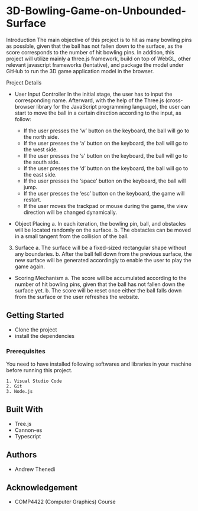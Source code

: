 # 3D-Bowling-Game-on-Unbounded-Surface

Introduction
The main objective of this project is to hit as many bowling pins as possible, given that
the ball has not fallen down to the surface, as the score corresponds to the number of hit bowling
pins. In addition, this project will utilize mainly a three.js framework, build on top of WebGL,
other relevant javascript frameworks (tentative), and package the model under GitHub to run the
3D game application model in the browser.

Project Details
* User Input Controller
In the initial stage, the user has to input the corresponding name. Afterward, with the help of the Three.js (cross-browser library for the JavaScript programming language), the user can start to move the ball in a certain direction according to the input, as follow:
  * If the user presses the ‘w’ button on the keyboard, the ball will go to the north side.
  * If the user presses the ‘a’ button on the keyboard, the ball will go to the west side.
  * If the user presses the ‘s’ button on the keyboard, the ball will go to the south side.
  * If the user presses the ‘d’ button on the keyboard, the ball will go to the east side.
  * If the user presses the ‘space’ button on the keyboard, the ball will jump.
  * If the user presses the ‘esc’ button on the keyboard, the game will restart.
  * If the user moves the trackpad or mouse during the game, the view direction will be changed dynamically.

* Object Placing
a. In each iteration, the bowling pin, ball, and obstacles will be located randomly on
the surface.
b. The obstacles can be moved in a small tangent from the collision of the ball.
3. Surface
a. The surface will be a fixed-sized rectangular shape without any boundaries.
b. After the ball fell down from the previous surface, the new surface will be
generated accordingly to enable the user to play the game again.

* Scoring Mechanism
a. The score will be accumulated according to the number of hit bowling pins, given
that the ball has not fallen down the surface yet.
b. The score will be reset once either the ball falls down from the surface or the user
refreshes the website.


## Getting Started

* Clone the project
* install the dependencies 

### Prerequisites

You need to have installed following softwares and libraries in your machine before running this project.

```
1. Visual Studio Code
2. Git
3. Node.js
```

## Built With

* Tree.js
* Cannon-es
* Typescript

## Authors

* Andrew Thenedi

## Acknowledgement
* COMP4422 (Computer Graphics) Course
